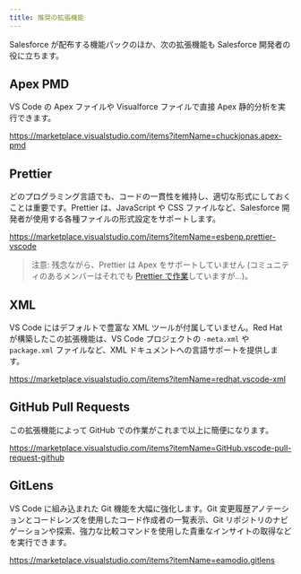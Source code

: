 ```yaml
---
title: 推奨の拡張機能
---
```


Salesforce が配布する機能パックのほか、次の拡張機能も Salesforce 開発者の役に立ちます。

## Apex PMD

VS Code の Apex ファイルや Visualforce ファイルで直接 Apex 静的分析を実行できます。

<https://marketplace.visualstudio.com/items?itemName=chuckjonas.apex-pmd>

## Prettier

どのプログラミング言語でも、コードの一貫性を維持し、適切な形式にしておくことは重要です。Prettier は、JavaScript や CSS ファイルなど、Salesforce 開発者が使用する各種ファイルの形式設定をサポートします。

<https://marketplace.visualstudio.com/items?itemName=esbenp.prettier-vscode>

> 注意: 残念ながら、Prettier は Apex をサポートしていません \(コミュニティのあるメンバーはそれでも [Prettier で作業](https://github.com/dangmai/prettier-plugin-apex)していますが...\)。

## XML

VS Code にはデフォルトで豊富な XML ツールが付属していません。Red Hat が構築したこの拡張機能は、VS Code プロジェクトの `-meta.xml` や `package.xml` ファイルなど、XML ドキュメントへの言語サポートを提供します。

<https://marketplace.visualstudio.com/items?itemName=redhat.vscode-xml>

## GitHub Pull Requests

この拡張機能によって GitHub での作業がこれまで以上に簡便になります。

<https://marketplace.visualstudio.com/items?itemName=GitHub.vscode-pull-request-github>

## GitLens

VS Code に組み込まれた Git 機能を大幅に強化します。Git 変更履歴アノテーションとコードレンズを使用したコード作成者の一覧表示、Git リポジトリのナビゲーションや探索、強力な比較コマンドを使用した貴重なインサイトの取得などを実行できます。

<https://marketplace.visualstudio.com/items?itemName=eamodio.gitlens>
